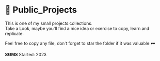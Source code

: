 # 📓 Public_Projects

This is one of my small projects collections. <br>
Take a Look, maybe you'll find a nice idea or exercise to copy, learn and replicate.

Feel free to copy any file, don't forget to star the folder if it was valuable 🕶️

**SGMS**
Started: 2023
